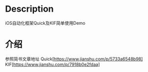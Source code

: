 # Description
iOS自动化框架Quick及KIF简单使用Demo

# 介绍
参照简书文章地址
Quick[https://www.jianshu.com/p/5733a6548b98]
KIF[https://www.jianshu.com/p/7918b0e2fdaa]
